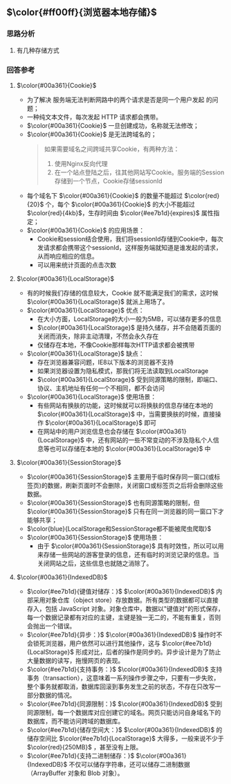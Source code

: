 <!--
 * @Author: fulangren 1746575462@qq.com
 * @Date: 2023-12-01 11:17:57
 * @LastEditors: fulangren 1746575462@qq.com
 * @LastEditTime: 2023-12-01 13:30:41
 * @FilePath: \question-Interview\brower\004-brower-storgae\README.md
 * @Description: 这是默认设置,请设置`customMade`, 打开koroFileHeader查看配置 进行设置: https://github.com/OBKoro1/koro1FileHeader/wiki/%E9%85%8D%E7%BD%AE
-->
## $\color{#ff00ff}{浏览器本地存储}$

### 思路分析
1. 有几种存储方式

### 回答参考
1. $\color{#00a361}{Cookie}$
    * 为了解决 服务端无法判断网路中的两个请求是否是同一个用户发起 的问题；
    * 一种纯文本文件，每次发起 HTTP 请求都会携带。
    * $\color{#00a361}{Cookie}$ 一旦创建成功，名称就无法修改；
    * $\color{#00a361}{Cookie}$ 是无法跨域名的；
        > 如果需要域名之间跨域共享Cookie，有两种方法：
        > 1) 使用Nginx反向代理 
        > 2) 在一个站点登陆之后，往其他网站写Cookie。服务端的Session存储到一个节点，Cookie存储sessionId
    * 每个域名下 $\color{#00a361}{Cookie}$ 的数量不能超过 $\color{red}{20}$ 个，每个 $\color{#00a361}{Cookie}$ 的大小不能超过 $\color{red}{4kb}$，生存时间由 $\color{#ee7b1d}{expires}$ 属性指定；
    * $\color{#00a361}{Cookie}$ 的应用场景：
        - Cookie和session结合使用，我们将sessionId存储到Cookie中，每次发请求都会携带这个sessionId，这样服务端就知道是谁发起的请求，从而响应相应的信息。
        - 可以用来统计页面的点击次数

2. $\color{#00a361}{LocalStorage}$
    * 有的时候我们存储的信息较大，Cookie 就不能满足我们的需求，这时候$\color{#00a361}{LocalStorage}$ 就派上用场了。
    * $\color{#00a361}{LocalStorage}$ 优点：
        - 在大小方面，LocalStorage的大小一般为5MB，可以储存更多的信息
        - $\color{#00a361}{LocalStorage}$ 是持久储存，并不会随着页面的关闭而消失，除非主动清理，不然会永久存在
        - 仅储存在本地，不像Cookie那样每次HTTP请求都会被携带
    * $\color{#00a361}{LocalStorage}$ 缺点：
        - 存在浏览器兼容问题，IE8以下版本的浏览器不支持
        - 如果浏览器设置为隐私模式，那我们将无法读取到LocalStorage
        - $\color{#00a361}{LocalStorage}$ 受到同源策略的限制，即端口、协议、主机地址有任何一个不相同，都不会访问
    * $\color{#00a361}{LocalStorage}$ 使用场景：
        - 有些网站有换肤的功能，这时候就可以将换肤的信息存储在本地的 $\color{#00a361}{LocalStorage}$ 中，当需要换肤的时候，直接操作 $\color{#00a361}{LocalStorage}$ 即可
        - 在网站中的用户浏览信息也会存储在 $\color{#00a361}{LocalStorage}$ 中，还有网站的一些不常变动的不涉及隐私个人信息等也可以存储在本地的 $\color{#00a361}{LocalStorage}$ 中

3. $\color{#00a361}{SessionStorage}$
    * $\color{#00a361}{SessionStorage}$ 主要用于临时保存同一窗口(或标签页)的数据，刷新页面时不会删除，关闭窗口或标签页之后将会删除这些数据。
    * $\color{#00a361}{SessionStorage}$ 也有同源策略的限制，但 $\color{#00a361}{SessionStorage}$ 只有在同一浏览器的同一窗口下才能够共享；
    * $\color{blue}{LocalStorage和SessionStorage都不能被爬虫爬取}$
    * $\color{#00a361}{SessionStorage}$ 使用场景：
        - 由于 $\color{#00a361}{SessionStorage}$ 具有时效性，所以可以用来存储一些网站的游客登录的信息，还有临时的浏览记录的信息。当关闭网站之后，这些信息也就随之消除了。

4. $\color{#00a361}{IndexedDB}$
    * $\color{#ee7b1d}{键值对储存：}$ $\color{#00a361}{IndexedDB}$ 内部采用对象仓库（object store）存放数据。所有类型的数据都可以直接存入，包括 JavaScript 对象。对象仓库中，数据以"键值对"的形式保存，每一个数据记录都有对应的主键，主键是独一无二的，不能有重复，否则会抛出一个错误。
    * $\color{#ee7b1d}{异步：}$ $\color{#00a361}{IndexedDB}$ 操作时不会锁死浏览器，用户依然可以进行其他操作，这与 $\color{#ee7b1d}{LocalStorage}$ 形成对比，后者的操作是同步的。异步设计是为了防止大量数据的读写，拖慢网页的表现。
    * $\color{#ee7b1d}{支持事务：}$ $\color{#00a361}{IndexedDB}$ 支持事务（transaction），这意味着一系列操作步骤之中，只要有一步失败，整个事务就都取消，数据库回滚到事务发生之前的状态，不存在只改写一部分数据的情况。
    * $\color{#ee7b1d}{同源限制：}$ $\color{#00a361}{IndexedDB}$ 受到同源限制，每一个数据库对应创建它的域名。网页只能访问自身域名下的数据库，而不能访问跨域的数据库。
    * $\color{#ee7b1d}{储存空间大：}$ $\color{#00a361}{IndexedDB}$ 的储存空间比 $\color{#ee7b1d}{LocalStorage}$ 大得多，一般来说不少于 $\color{red}{250MB}$ ，甚至没有上限。
    * $\color{#ee7b1d}{支持二进制储存：}$ $\color{#00a361}{IndexedDB}$ 不仅可以储存字符串，还可以储存二进制数据（ArrayBuffer 对象和 Blob 对象）。